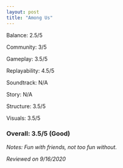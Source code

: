 ```yaml
---
layout: post
title: "Among Us"
---
```


Balance: 2.5/5

Community: 3/5

Gameplay: 3.5/5

Replayability: 4.5/5

Soundtrack: N/A

Story: N/A

Structure: 3.5/5

Visuals: 3.5/5

### Overall: 3.5/5 (Good)

*Notes: Fun with friends, not too fun without.*

*Reviewed on 9/16/2020*
